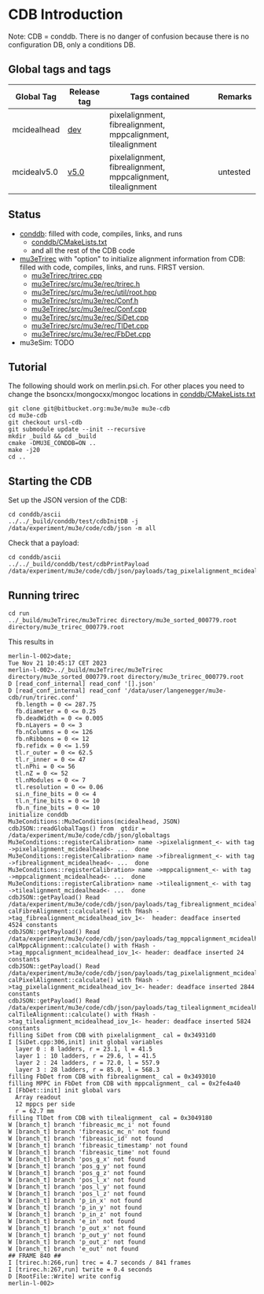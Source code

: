 # CDB Introduction

Note: CDB = conddb. There is no danger of confusion because there is no configuration DB, only a conditions DB.


## Global tags and tags

| Global Tag | Release tag | Tags contained | Remarks |
| -----------|-------------|----------------|----------|
| mcidealhead  |  [dev](https://bitbucket.org/mu3e/mu3e/src/dev/)  | pixelalignment, fibrealignment, mppcalignment, tilealignment   |  |
| mcidealv5.0  | [v5.0](https://bitbucket.org/mu3e/mu3e/src/v5.0/)  | pixelalignment, fibrealignment, mppcalignment, tilealignment    | untested |


## Status
*  [conddb](https://bitbucket.org/mu3e/mu3e/src/ursl-cdb/conddb/): filled with code, compiles, links, and runs
    *  [conddb/CMakeLists.txt](https://bitbucket.org/mu3e/mu3e/src/ursl-cdb/conddb/CMakeLists.txt)
    *  and all the rest of the CDB code
*  [mu3eTrirec](https://bitbucket.org/mu3e/mu3e/src/ursl-cdb/mu3eTrirec) with "option" to initialize alignment information from CDB: filled with code, compiles, links, and runs. FIRST version.
    *  [mu3eTrirec/trirec.cpp](https://bitbucket.org/mu3e/mu3e/src/8a75a701c31aa3406af658c05f9afd8715e369e2/mu3eTrirec/trirec.cpp#lines-63:80)
    *  [mu3eTrirec/src/mu3e/rec/trirec.h](https://bitbucket.org/mu3e/mu3e/src/8a75a701c31aa3406af658c05f9afd8715e369e2/mu3eTrirec/src/mu3e/rec/trirec.h#lines-150:152)
    *  [mu3eTrirec/src/mu3e/rec/util/root.hpp](https://bitbucket.org/mu3e/mu3e/src/0ec59e53df7b6d8e848e9831693ab641d73ee24b/mu3eTrirec/src/mu3e/rec/util/root.hpp#lines-54)
    *  [mu3eTrirec/src/mu3e/rec/Conf.h](https://bitbucket.org/mu3e/mu3e/src/0ec59e53df7b6d8e848e9831693ab641d73ee24b/mu3eTrirec/src/mu3e/rec/Conf.h#lines-65:72)
    *  [mu3eTrirec/src/mu3e/rec/Conf.cpp](https://bitbucket.org/mu3e/mu3e/src/0ec59e53df7b6d8e848e9831693ab641d73ee24b/mu3eTrirec/src/mu3e/rec/Conf.cpp#lines-106)
    *  [mu3eTrirec/src/mu3e/rec/SiDet.cpp](https://bitbucket.org/mu3e/mu3e/src/ursl-cdb/mu3eTrirec/src/mu3e/rec/SiDet.cpp)
    *  [mu3eTrirec/src/mu3e/rec/TlDet.cpp](https://bitbucket.org/mu3e/mu3e/src/ursl-cdb/mu3eTrirec/src/mu3e/rec/TlDet.cpp)
    *  [mu3eTrirec/src/mu3e/rec/FbDet.cpp](https://bitbucket.org/mu3e/mu3e/src/ursl-cdb/mu3eTrirec/src/mu3e/rec/FbDet.cpp)
*  mu3eSim: TODO

## Tutorial
The following should work on merlin.psi.ch. For other places you need to change the bsoncxx/mongocxx/mongoc locations in [conddb/CMakeLists.txt](https://bitbucket.org/mu3e/mu3e/src/ursl-cdb/conddb/CMakeLists.txt)
```
git clone git@bitbucket.org:mu3e/mu3e mu3e-cdb
cd mu3e-cdb
git checkout ursl-cdb
git submodule update --init --recursive
mkdir _build && cd _build
cmake -DMU3E_CONDDB=ON ..
make -j20
cd ..
```

## Starting the CDB
Set up the JSON version of the CDB:
```
cd conddb/ascii
../../_build/conddb/test/cdbInitDB -j /data/experiment/mu3e/code/cdb/json -m all
```
Check that a payload: 
```
cd conddb/ascii
../../_build/conddb/test/cdbPrintPayload /data/experiment/mu3e/code/cdb/json/payloads/tag_pixelalignment_mcidealhead_iov_1
```

## Running trirec
```
cd run
../_build/mu3eTrirec/mu3eTrirec directory/mu3e_sorted_000779.root directory/mu3e_trirec_000779.root
```

This results in 
```
merlin-l-002>date; 
Tue Nov 21 10:45:17 CET 2023
merlin-l-002>../_build/mu3eTrirec/mu3eTrirec directory/mu3e_sorted_000779.root directory/mu3e_trirec_000779.root
D [read_conf_internal] read_conf '[].json'
D [read_conf_internal] read_conf '/data/user/langenegger/mu3e-cdb/run/trirec.conf'
  fb.length = 0 <= 287.75
  fb.diameter = 0 <= 0.25
  fb.deadWidth = 0 <= 0.005
  fb.nLayers = 0 <= 3
  fb.nColumns = 0 <= 126
  fb.nRibbons = 0 <= 12
  fb.refidx = 0 <= 1.59
  tl.r_outer = 0 <= 62.5
  tl.r_inner = 0 <= 47
  tl.nPhi = 0 <= 56
  tl.nZ = 0 <= 52
  tl.nModules = 0 <= 7
  tl.resolution = 0 <= 0.06
  si.n_fine_bits = 0 <= 4
  tl.n_fine_bits = 0 <= 10
  fb.n_fine_bits = 0 <= 10
initialize conddb
Mu3eConditions::Mu3eConditions(mcidealhead, JSON)
cdbJSON::readGlobalTags() from  gtdir = /data/experiment/mu3e/code/cdb/json/globaltags
Mu3eConditions::registerCalibration> name ->pixelalignment_<- with tag ->pixelalignment_mcidealhead<- ...  done
Mu3eConditions::registerCalibration> name ->fibrealignment_<- with tag ->fibrealignment_mcidealhead<- ...  done
Mu3eConditions::registerCalibration> name ->mppcalignment_<- with tag ->mppcalignment_mcidealhead<- ...  done
Mu3eConditions::registerCalibration> name ->tilealignment_<- with tag ->tilealignment_mcidealhead<- ...  done
cdbJSON::getPayload() Read /data/experiment/mu3e/code/cdb/json/payloads/tag_fibrealignment_mcidealhead_iov_1
calFibreAlignment::calculate() with fHash ->tag_fibrealignment_mcidealhead_iov_1<-  header: deadface inserted 4524 constants
cdbJSON::getPayload() Read /data/experiment/mu3e/code/cdb/json/payloads/tag_mppcalignment_mcidealhead_iov_1
calMppcAlignment::calculate() with fHash ->tag_mppcalignment_mcidealhead_iov_1<- header: deadface inserted 24 constants
cdbJSON::getPayload() Read /data/experiment/mu3e/code/cdb/json/payloads/tag_pixelalignment_mcidealhead_iov_1
calPixelAlignment::calculate() with fHash ->tag_pixelalignment_mcidealhead_iov_1<- header: deadface inserted 2844 constants
cdbJSON::getPayload() Read /data/experiment/mu3e/code/cdb/json/payloads/tag_tilealignment_mcidealhead_iov_1
calTileAlignment::calculate() with fHash ->tag_tilealignment_mcidealhead_iov_1<- header: deadface inserted 5824 constants
filling SiDet from CDB with pixelalignment_ cal = 0x34931d0
I [SiDet.cpp:306,init] init global variables
  layer 0 : 8 ladders, r = 23.1, l = 41.5
  layer 1 : 10 ladders, r = 29.6, l = 41.5
  layer 2 : 24 ladders, r = 72.0, l = 557.9
  layer 3 : 28 ladders, r = 85.0, l = 568.3
filling FbDet from CDB with fibrealignment_ cal = 0x3493010
filling MPPC in FbDet from CDB with mppcalignment_ cal = 0x2fe4a40
I [FbDet::init] init global vars
  Array readout
  12 mppcs per side
  r = 62.7 mm
filling TlDet from CDB with tilealignment_ cal = 0x3049180
W [branch_t] branch 'fibreasic_mc_i' not found
W [branch_t] branch 'fibreasic_mc_n' not found
W [branch_t] branch 'fibreasic_id' not found
W [branch_t] branch 'fibreasic_timestamp' not found
W [branch_t] branch 'fibreasic_time' not found
W [branch_t] branch 'pos_g_x' not found
W [branch_t] branch 'pos_g_y' not found
W [branch_t] branch 'pos_g_z' not found
W [branch_t] branch 'pos_l_x' not found
W [branch_t] branch 'pos_l_y' not found
W [branch_t] branch 'pos_l_z' not found
W [branch_t] branch 'p_in_x' not found
W [branch_t] branch 'p_in_y' not found
W [branch_t] branch 'p_in_z' not found
W [branch_t] branch 'e_in' not found
W [branch_t] branch 'p_out_x' not found
W [branch_t] branch 'p_out_y' not found
W [branch_t] branch 'p_out_z' not found
W [branch_t] branch 'e_out' not found
## FRAME 840 ##
I [trirec.h:266,run] trec = 4.7 seconds / 841 frames
I [trirec.h:267,run] twrite = 0.4 seconds
D [RootFile::Write] write config
merlin-l-002> 
```